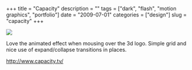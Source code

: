 +++
title = "Capacity"
description = ""
tags = ["dark", "flash", "motion graphics", "portfolio"]
date = "2009-07-01"
categories = ["design"]
slug = "capacity"
+++


 

  <div id="screens-thumbs" class="clearfix">
    <div class="txt-center" id="design-submission"><a href="http://www.capacity.tv/"><img id='bluga-thumbnail-1785' class='bluga-thumbnail large' src='//media.konigi.com/bluga/
wt4a4bc04d5cb67.jpg'/></a></div>  
  </div>   
<p>Love the animated effect when mousing over the 3d logo. Simple grid and nice use of expand/collapse transitions in places.</p>
<p><a href="http://www.capacity.tv/">http://www.capacity.tv/</a></p>





